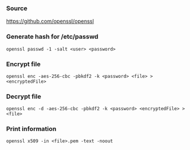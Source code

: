 ### Source
https://github.com/openssl/openssl  

### Generate hash for /etc/passwd
```
openssl passwd -1 -salt <user> <password>
```

### Encrypt file
```
openssl enc -aes-256-cbc -pbkdf2 -k <password> <file> > <encryptedFile>
```

### Decrypt file
```
openssl enc -d -aes-256-cbc -pbkdf2 -k <password> <encryptedFile> > <file>
```

### Print information
```
openssl x509 -in <file>.pem -text -noout
```

